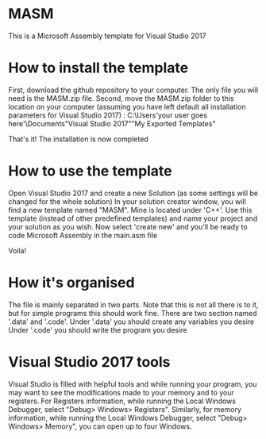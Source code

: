 # MASM
This is a Microsoft Assembly template for Visual Studio 2017

# How to install the template
  First, download the github repository to your computer. The only file you will need is the MASM.zip file.
  Second, move the MASM.zip folder to this location on your computer (assuming you have left default all installation parameters for Visual Studio 2017) : 
    C:\Users\'your user goes here'\Documents\"Visual Studio 2017"\"My Exported Templates"

  That's it! The installation is now completed
  
# How to use the template
  Open Visual Studio 2017 and create a new Solution (as some settings will be changed for the whole solution)
  In your solution creator window, you will find a new template named "MASM". Mine is located under 'C++'.
  Use this template (instead of other predefined templates) and name your project and your solution as you wish. Now select 'create new' and you'll be ready to code Microsoft Assembly in the main.asm file
  
  Voila!

# How it's organised
  The file is mainly separated in two parts. Note that this is not all there is to it, but for simple programs this should work fine.
  There are two section named '.data' and '.code'.
  Under '.data' you should create any variables you desire
  Under '.code' you should write the program you desire
  
# Visual Studio 2017 tools
  Visual Studio is filled with helpful tools and while running your program, you may want to see the modifications made to your memory and to your registers.
  For Registers information, while running the Local Windows Debugger, select "Debug> Windows> Registers".
  Similarly, for memory information, while running the Local Windows Debugger, select "Debug> Windows> Memory", you can open up to four Windows.
